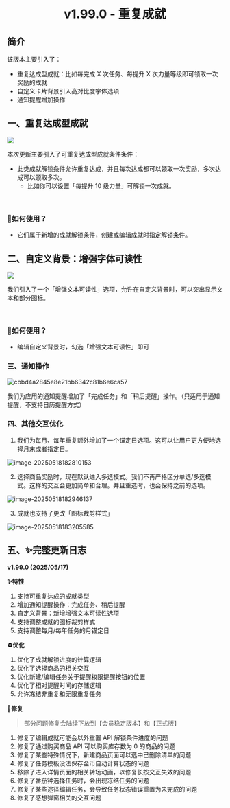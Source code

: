 <h1 align="center" padding="100">v1.99.0 - 重复成就</h1>



## 简介
该版本主要引入了：

- 重复达成型成就：比如每完成 X 次任务、每提升 X 次力量等级即可领取一次奖励的成就
- 自定义卡片背景引入高对比度字体选项
- 通知提醒增加操作



## 一、重复达成型成就

![](./_media/199/image-20250518180725541.png)

本次更新主要引入了可重复达成型成就条件条件：

- 此类成就解锁条件允许重复达成，并且每次达成都可以领取一次奖励，多次达成可以领取多次。
  - 比如你可以设置「每提升 10 级力量」可解锁一次成就。

<br/>

### 📕如何使用？

- 它们属于新增的成就解锁条件，创建或编辑成就时指定解锁条件。






## 二、自定义背景：增强字体可读性
![](./_media/199/252d72f7fd9ce7731ed8fb8044726b44.jpg)

我们引入了一个「增强文本可读性」选项，允许在自定义背景时，可以突出显示文本和部分图标。

<br/>

### 📕如何使用？

- 编辑自定义背景时，勾选「增强文本可读性」即可





### 三、通知操作

![cbbd4a2845e8e21bb6342c81b6e6ca57](./_media/199/cbbd4a2845e8e21bb6342c81b6e6ca57.jpg)



我们为应用的通知提醒增加了「完成任务」和「稍后提醒」操作。（只适用于通知提醒，不支持日历提醒方式）





### 四、其他交互优化

1. 我们为每月、每年重复额外增加了一个锚定日选项。这可以让用户更方便地选择月末或者指定日。

![image-20250518182810153](./_media/199/image-20250518182810153.png)

2. 选择商品奖励时，现在默认进入多选模式。我们不再严格区分单选/多选模式。这样的交互会更加简单和合理。并且重选时，也会保持之前的选项。

![image-20250518182946137](./_media/199/image-20250518182946137.png)

3. 成就也支持了更改「图标裁剪样式」

![image-20250518183205585](./_media/199/image-20250518183205585.png)






## 五、✨完整更新日志

**v1.99.0 (2025/05/17)**

**✨特性**

1. 支持可重复达成的成就类型
1. 增加通知提醒操作：完成任务、稍后提醒
1. 自定义背景：新增增强文本可读性选项
1. 支持调整成就的图标裁剪样式
1. 支持调整每月/每年任务的月锚定日



**♻️优化**

1. 优化了成就解锁进度的计算逻辑
1. 优化了选择商品的相关交互
1. 优化新建/编辑任务关于提醒权限提醒按钮的位置
1. 优化了相对提醒时间的存储逻辑
1. 允许冻结非重复和无限重复任务



**🐛修复**

> 部分问题修复会陆续下放到【会员稳定版本】和【正式版】

1. 修复了编辑成就可能会以外重置 API 解锁条件进度的问题
2. 修复了通过购买商品 API 可以购买库存数为 0 的商品的问题
3. 修复了某些特殊情况下，新建商品页面可以选中已删除清单的问题
4. 修复了任务模板没法保存金币自动计算状态的问题
5. 移除了进入详情页面的相关转场动画，以修复长按交互失效的问题
6. 修复了番茄钟选择任务时，会出现冻结任务的问题
7. 修复了某些途径编辑任务，会导致任务状态错误重置为未完成的问题
8. 修复了感想弹窗相关的交互问题
